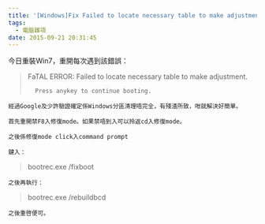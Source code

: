 ```yaml
---
title: '[Windows]Fix Failed to locate necessary table to make adjustment.（CH-Jyut）'
tags:
  - 電腦雜項
date: 2015-09-21 20:31:45
---
```


今日重裝Win7，重開每次遇到該錯誤：

> FaTAL ERROR: Failed to locate necessary table to make adjustment.
> 
> 		Press anykey to continue booting.

	經過Google及少許驗證確定係Windows分區清理唔完全，有殘渣所致，咁就解決好簡單。

	首先重開禁F8入修復mode。如果禁唔到入可以拎返cd入修復mode。

	之後係修復mode click入command prompt

	鍵入：

> bootrec.exe /fixboot

	之後再執行：

> bootrec.exe /rebuildbcd

	之後重啓便可。
